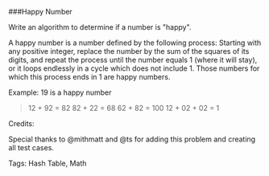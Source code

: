 ###Happy Number

Write an algorithm to determine if a number is "happy".

A happy number is a number defined by the following process: Starting with any positive integer, replace the number by the sum of the squares of its digits, and repeat the process until the number equals 1 (where it will stay), or it loops endlessly in a cycle which does not include 1. Those numbers for which this process ends in 1 are happy numbers.

Example: 19 is a happy number

>    12 + 92 = 82
>    82 + 22 = 68
>    62 + 82 = 100
>    12 + 02 + 02 = 1

Credits:

Special thanks to @mithmatt and @ts for adding this problem and creating all test cases.

Tags: Hash Table, Math
